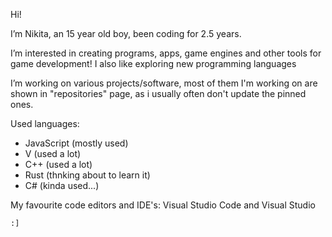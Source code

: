 
Hi!

I’m Nikita, an 15 year old boy, been coding for 2.5 years.

I’m interested in creating programs, apps, game engines and other tools for game development!
I also like exploring new programming languages

I’m working on various projects/software, most of them I'm working on are
shown in "repositories" page, as i usually often don't update the pinned ones.

Used languages:
- JavaScript (mostly used)
- V (used a lot)
- C++ (used a lot)
- Rust (thnking about to learn it)
- C# (kinda used...)
    
My favourite code editors and IDE's: 
Visual Studio Code and Visual Studio 

`:]`
